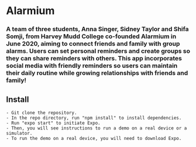 # Alarmium

### A team of three students, Anna Singer, Sidney Taylor and Shifa Somji, from Harvey Mudd College co-founded Alarmium in June 2020, aiming to connect friends and family with group alarms. Users can set personal reminders and create groups so they can share reminders with others. This app incorporates social media with friendly reminders so users can maintain their daily routine while growing relationships with friends and family!

## Install
```
- Git clone the repository.
- In the repo directory, run "npm install" to install dependencies.
- Run "expo start" to initiate Expo. 
- Then, you will see instructions to run a demo on a real device or a simulator.
- To run the demo on a real device, you will need to download Expo. 
```

